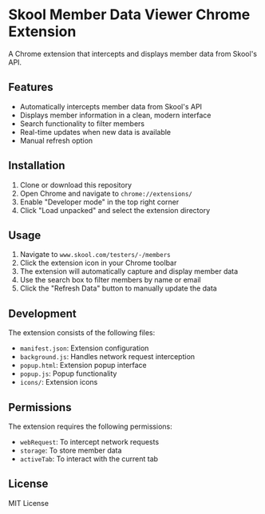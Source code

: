 # Skool Member Data Viewer Chrome Extension

A Chrome extension that intercepts and displays member data from Skool's API.

## Features

- Automatically intercepts member data from Skool's API
- Displays member information in a clean, modern interface
- Search functionality to filter members
- Real-time updates when new data is available
- Manual refresh option

## Installation

1. Clone or download this repository
2. Open Chrome and navigate to `chrome://extensions/`
3. Enable "Developer mode" in the top right corner
4. Click "Load unpacked" and select the extension directory

## Usage

1. Navigate to `www.skool.com/testers/-/members`
2. Click the extension icon in your Chrome toolbar
3. The extension will automatically capture and display member data
4. Use the search box to filter members by name or email
5. Click the "Refresh Data" button to manually update the data

## Development

The extension consists of the following files:

- `manifest.json`: Extension configuration
- `background.js`: Handles network request interception
- `popup.html`: Extension popup interface
- `popup.js`: Popup functionality
- `icons/`: Extension icons

## Permissions

The extension requires the following permissions:

- `webRequest`: To intercept network requests
- `storage`: To store member data
- `activeTab`: To interact with the current tab

## License

MIT License 